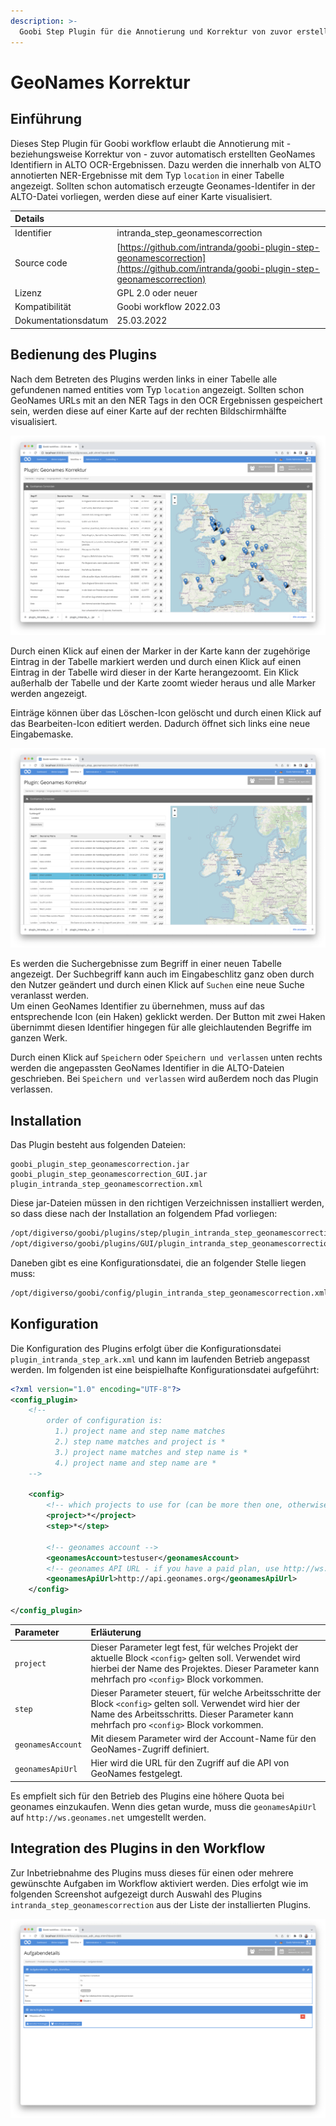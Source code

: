 ```yaml
---
description: >-
  Goobi Step Plugin für die Annotierung und Korrektur von zuvor erstellten GeoNames Identifiern in ALTO OCR-Ergebnissen
---
```


# GeoNames Korrektur


## Einführung
Dieses Step Plugin für Goobi workflow erlaubt die Annotierung mit - beziehungsweise Korrektur von - zuvor automatisch erstellten GeoNames Identifiern in ALTO OCR-Ergebnissen. Dazu werden die innerhalb von ALTO annotierten NER-Ergebnisse mit dem Typ `location` in einer Tabelle angezeigt. Sollten schon automatisch erzeugte Geonames-Identifer in der ALTO-Datei vorliegen, werden diese auf einer Karte visualisiert.

| Details |  |
| :--- | :--- |
| Identifier | intranda_step_geonamescorrection |
| Source code | [https://github.com/intranda/goobi-plugin-step-geonamescorrection](https://github.com/intranda/goobi-plugin-step-geonamescorrection) |
| Lizenz | GPL 2.0 oder neuer |
| Kompatibilität | Goobi workflow 2022.03 |
| Dokumentationsdatum | 25.03.2022 |


## Bedienung des Plugins
Nach dem Betreten des Plugins werden links in einer Tabelle alle gefundenen named entities vom Typ `location` angezeigt. Sollten schon GeoNames URLs mit an den NER Tags in den OCR Ergebnissen gespeichert sein, werden diese auf einer Karte auf der rechten Bildschirmhälfte visualisiert.

![Anzeige der vorhandenen Koordinaten](../.gitbook/assets/intranda_step_geonamescorrection2_de.png)

Durch einen Klick auf einen der Marker in der Karte kann der zugehörige Eintrag in der Tabelle markiert werden und durch einen Klick auf einen Eintrag in der Tabelle wird dieser in der Karte herangezoomt. Ein Klick außerhalb der Tabelle und der Karte zoomt wieder heraus und alle Marker werden angezeigt.

Einträge können über das Löschen-Icon gelöscht und durch einen Klick auf das Bearbeiten-Icon editiert werden. Dadurch öffnet sich links eine neue Eingabemaske.

![Bearbeitung von Datensätzen](../.gitbook/assets/intranda_step_geonamescorrection1_de.png)

Es werden die Suchergebnisse zum Begriff in einer neuen Tabelle angezeigt. Der Suchbegriff kann auch im Eingabeschlitz ganz oben durch den Nutzer geändert und durch einen Klick auf `Suchen` eine neue Suche veranlasst werden.  
Um einen GeoNames Identifier zu übernehmen, muss auf das entsprechende Icon (ein Haken) geklickt werden. Der Button mit zwei Haken übernimmt diesen Identifier hingegen für alle gleichlautenden Begriffe im ganzen Werk.

Durch einen Klick auf `Speichern` oder `Speichern und verlassen` unten rechts werden die angepassten GeoNames Identifier in die ALTO-Dateien geschrieben. Bei `Speichern und verlassen` wird außerdem noch das Plugin verlassen.


## Installation
Das Plugin besteht aus folgenden Dateien:

```text
goobi_plugin_step_geonamescorrection.jar
goobi_plugin_step_geonamescorrection_GUI.jar
plugin_intranda_step_geonamescorrection.xml
```

Diese jar-Dateien müssen in den richtigen Verzeichnissen installiert werden, so dass diese nach der Installation an folgendem Pfad vorliegen:

```bash
/opt/digiverso/goobi/plugins/step/plugin_intranda_step_geonamescorrection.jar
/opt/digiverso/goobi/plugins/GUI/plugin_intranda_step_geonamescorrection-GUI.jar
```

Daneben gibt es eine Konfigurationsdatei, die an folgender Stelle liegen muss:

```bash
/opt/digiverso/goobi/config/plugin_intranda_step_geonamescorrection.xml
```

## Konfiguration

Die Konfiguration des Plugins erfolgt über die Konfigurationsdatei `plugin_intranda_step_ark.xml` und kann im laufenden Betrieb angepasst werden. Im folgenden ist eine beispielhafte Konfigurationsdatei aufgeführt:

```xml
<?xml version="1.0" encoding="UTF-8"?>
<config_plugin>
    <!--
        order of configuration is:
          1.) project name and step name matches
          2.) step name matches and project is *
          3.) project name matches and step name is *
          4.) project name and step name are *
	-->

    <config>
        <!-- which projects to use for (can be more then one, otherwise use *) -->
        <project>*</project>
        <step>*</step>

        <!-- geonames account -->
        <geonamesAccount>testuser</geonamesAccount>
        <!-- geonames API URL - if you have a paid plan, use http://ws.geonames.net here -->
        <geonamesApiUrl>http://api.geonames.org</geonamesApiUrl>
    </config>

</config_plugin>
```

| Parameter | Erläuterung |
| :--- | :--- |
| `project` | Dieser Parameter legt fest, für welches Projekt der aktuelle Block `<config>` gelten soll. Verwendet wird hierbei der Name des Projektes. Dieser Parameter kann mehrfach pro `<config>` Block vorkommen. |
| `step` | Dieser Parameter steuert, für welche Arbeitsschritte der Block `<config>` gelten soll. Verwendet wird hier der Name des Arbeitsschritts. Dieser Parameter kann mehrfach pro `<config>` Block vorkommen. |
| `geonamesAccount` | Mit diesem Parameter wird der Account-Name für den GeoNames-Zugriff definiert.  |
| `geonamesApiUrl` | Hier wird die URL für den Zugriff auf die API von GeoNames festgelegt.  |

Es empfielt sich für den Betrieb des Plugins eine höhere Quota bei geonames einzukaufen. Wenn dies getan wurde, muss die `geonamesApiUrl` auf  `http://ws.geonames.net` umgestellt werden.


## Integration des Plugins in den Workflow
Zur Inbetriebnahme des Plugins muss dieses für einen oder mehrere gewünschte Aufgaben im Workflow aktiviert werden. Dies erfolgt wie im folgenden Screenshot aufgezeigt durch Auswahl des Plugins `intranda_step_geonamescorrection` aus der Liste der installierten Plugins.

![Integration des Plugins in den Workflow](../.gitbook/assets/intranda_step_geonamescorrection3_de.png)
